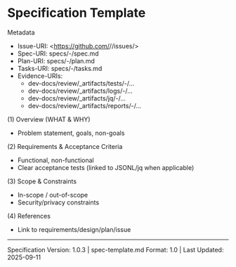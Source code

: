 # Specification Template

Metadata

- Issue-URI: <https://github.com/<owner>/<repo>/issues/<id>>
- Spec-URI: specs/<NNN>-<slug>/spec.md
- Plan-URI: specs/<NNN>-<slug>/plan.md
- Tasks-URI: specs/<NNN>-<slug>/tasks.md
- Evidence-URIs:
  - dev-docs/review/_artifacts/tests/<NNN>-<slug>/...
  - dev-docs/review/_artifacts/logs/<NNN>-<slug>/...
  - dev-docs/review/_artifacts/jq/<NNN>-<slug>/...
  - dev-docs/review/_artifacts/reports/<NNN>-<slug>/...

(1) Overview (WHAT & WHY)

- Problem statement, goals, non-goals

(2) Requirements & Acceptance Criteria

- Functional, non-functional
- Clear acceptance tests (linked to JSONL/jq when applicable)

(3) Scope & Constraints

- In-scope / out-of-scope
- Security/privacy constraints

(4) References

- Link to requirements/design/plan/issue

---

Specification Version: 1.0.3 | spec-template.md Format: 1.0 | Last Updated: 2025-09-11
